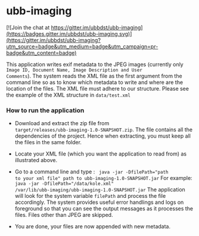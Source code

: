 # ubb-imaging

[![Join the chat at https://gitter.im/ubbdst/ubb-imaging](https://badges.gitter.im/ubbdst/ubb-imaging.svg)](https://gitter.im/ubbdst/ubb-imaging?utm_source=badge&utm_medium=badge&utm_campaign=pr-badge&utm_content=badge)

 This application writes exif metadata to the JPEG images (currently only <code> Image ID, Document Name, Image Description and User Comments</code>). 
 The system reads the XML file as the first argument from the command line so as to know which metadata to write and where are the location of the files.
 The XML file must adhere to our structure. Please see the example of the XML structure in <code>data/test.xml</code>
 

### How to run the application

- Download and extract the zip file from <code> target/releases/ubb-imaging-1.0-SNAPSHOT.zip</code>. The file contains all the dependencies of the project. Hence when extracting, you must keep all the files in the same folder.

- Locate your XML file (which you want the application to read from) as illustrated above.

- Go to a command line and type : <code> java -jar -DfilePath="path to your xml file"  path to ubb-imaging-1.0-SNAPSHOT.jar</code> For example: <code> java -jar -DfilePath="/data/kole.xml" /var/lib/ubb-imaging/ubb-imaging-1.0-SNAPSHOT.jar</code>
The application will look for the system variable <code>filePath</code> and process the file accordingly. The system provides useful error handlings and logs on foreground so that you can see the output messages as it processes the files. Files other than JPEG are skipped.

- You are done, your files are now appended with new metadata.


